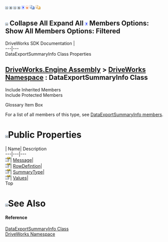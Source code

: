 ![](dotnetimages/collapse.gif) ![](dotnetimages/expand.gif) ![](dotnetimages/collapse.gif) ![](dotnetimages/expand.gif) ![](dotnetimages/drpdown.gif) ![](dotnetimages/drpdown_orange.gif) ![](dotnetimages/copycode.gif) ![](dotnetimages/copycodeHighlight.gif)

![](dotnetimages/collapse.gif) Collapse All Expand All ![](dotnetimages/drpdown.gif) Members Options: Show All  Members Options: Filtered   
---  
DriveWorks SDK Documentation  |   
---|---  
DataExportSummaryInfo Class Properties   
  
[DriveWorks.Engine Assembly](topic2156.md) > [DriveWorks Namespace](topic2159.md) : DataExportSummaryInfo Class  
---  
  
Include Inherited Members    
Include Protected Members    


Glossary Item Box

For a list of all members of this type, see [DataExportSummaryInfo members](topic2645.md).

# ![](dotnetimages/collapse.gif)Public Properties

| Name| Description  
---|---|---  
![Public Property](dotnetimages/publicProperty.gif)| [Message](topic2651.md)|   
![Public Property](dotnetimages/publicProperty.gif)| [RowDefintion](topic2652.md)|   
![Public Property](dotnetimages/publicProperty.gif)| [SummaryType](topic2653.md)|   
![Public Property](dotnetimages/publicProperty.gif)| [Values](topic2654.md)|   
Top

# ![](dotnetimages/collapse.gif)See Also

#### Reference

[DataExportSummaryInfo Class](topic2644.md)   
[DriveWorks Namespace](topic2159.md)


